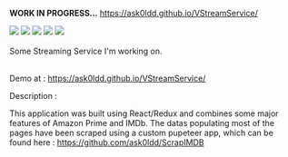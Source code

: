 <b>WORK IN PROGRESS...</b> https://ask0ldd.github.io/VStreamService/

<div>  
    <img src="https://img.shields.io/static/v1?label=&message=React&color=0088CC&logo=React&logoColor=white&style=flat-square">
    <img src="https://img.shields.io/static/v1?label=&message=Vite%20JS&color=646CFF&logo=Vite&logoColor=white&style=flat-square">
    <img src="https://img.shields.io/static/v1?label=&message=Typescript&color=0088CC&logo=Typescript&logoColor=white&style=flat-square">
    <img src="https://img.shields.io/static/v1?label=&message=Redux&color=764ABC&logo=Redux&logoColor=white&style=flat-square">
    <img src="https://img.shields.io/static/v1?label=&message=Vitest&color=646CFF&logo=Vitest&logoColor=white&style=flat-square">
</div><br>
Some Streaming Service I'm working on.<br><br>

Demo at :
https://ask0ldd.github.io/VStreamService/

Description :

This application was built using React/Redux and combines some major features of Amazon Prime and IMDb. The datas populating most of the pages have been scraped using a custom pupeteer app, which can be found here : https://github.com/ask0ldd/ScrapIMDB
